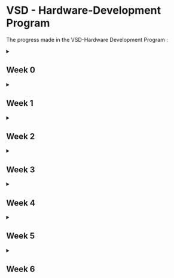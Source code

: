 # VSD - Hardware-Development Program
The progress made in the VSD-Hardware Development Program :
<details>
     <summary>
          <h2 id = 'Week 0'>Week 0</h2>
     </summary>
     Installation in UBUNTU
     <h3>System Information</h3>
     <ol>
          <li>OS: Ubuntu 22.04<br></li>
          <li>RAM: 8 GB<br></li>
          <li>Storage: 40 GB<br></li>
     </ol>
     <h3>Yosys</h3>
     Commands to install Yosys are as follows:
     
     ```
     sudo apt-get update
     git clone https://github.com/YosysHQ/yosys.git
     cd yosys
     sudo apt install make
     sudo apt-get install build-essential clang bison flex \
               libreadline-dev gawk tcl-dev libffi-dev git \
               graphviz xdot pkg-config python3 libboost-system-dev \
               libboost-python-dev libboost-filesystem-dev zlib1g-dev
     make config-gcc
     make 
     sudo make install
     ```

Successful installation of Yosys:
![yosys](https://github.com/SRINETHIR/Hardware-Design/assets/141196086/e9448497-7562-479f-b50e-dd6982d35ef0) 

<h3>GTKWave</h3>
Commands to install GTKWave are as follows:

```
sudo apt-get update
sudo apt install gtkwave
```

Successful installation of Gtkwave:
![GTKwave](https://github.com/SRINETHIR/Hardware-Design/assets/141196086/8808c5c5-11b5-448b-956a-29be9d0e0950)


<h3>iverilog</h3>
Commands to install iverilog are as follows:

```
sudo apt-get update
sudo apt-get install iverilog
```

Successful installation of iverilog:
![iverilog](https://github.com/SRINETHIR/Hardware-Design/assets/141196086/5835b475-6784-426a-aefa-0f1f47c2b5b8)

</details>

<details>
     <summary>
          <h2 id = 'Week 1'>Week 1</h2>
     </summary>
     <h3>Day 1</h3>
     
____

Stimulation of a 2x1 MUX using iverilog and synthesis of the MUX is done using Yosys. The simulation results of the MUX is plotted with a tool called gtkwave. Gtkwave tools use the vcd (value changing dump) file to get the simulation results.
<details>
     <summary>
          <h4 id = 'Simulation'>Simulation</h4>
     </summary>
     
Commands to simulate the RTL Design and plot it
     
     
```
iverilog  <name of verilog file: good_mux.v> <Name of the test bench: tb_good_mux.v>
./a.out
gtkwave <Nmae of vcd file: tb_good_mux.vcd>
```

<h4>iverilog</h4>

![1_good_mux_iverilog](https://github.com/SRINETHIR/Hardware-Design/assets/141196086/72636cbd-8991-42b1-a415-6faf9854598e)

<h4>gtkwave</h4>

![2_good_mux_gtkwave](https://github.com/SRINETHIR/Hardware-Design/assets/141196086/256eb1a8-8b87-4e63-9669-5dd08749d3e9)

</details>

<details>
     <summary>
          <h4 id = 'Synthesis'>Synthesis</h4>
     </summary>

<h4>Synthesis using Yosys</h4>
Yosys is a synthesizer used to convert the RTL Design to a netlist.<br>
Commands to synthesize and generate the netlist.

```
read_liberty -lib <path to .lib file>
read_verilog <Verilog file name>
synth -top <module name that has to be synthesised>
abc -liberty <path to .lib file>
```

Synthesized design of the good mux

![3_logic design good mux](https://github.com/SRINETHIR/Hardware-Design/assets/141196086/4c5bb1c7-cd8f-44f0-a31a-32185190d91c)

Commands to generate the netlist of good mux

```
write_verilog <name of the netlist to be generated.v>
write_verilog -noattr <name of the netlist to be generated.v>
```

![4_netlist good mux](https://github.com/SRINETHIR/Hardware-Design/assets/141196086/7e9bb20d-2b28-4fbd-9b08-d78a98e7c58f)

</details>

<h3>Day 2</h3>

____

Synthesis of multimodule file – with 2 submodules.<br><br>
Synthesis is important at the submodule level for 2 major reasons:
<ol>
          <li>When there is a presence of multiple instantiations of the same component, then the module is synthesized a single time and replicated multiple times in the top and need not be synthesized multiple times. Hence, this helps to save time.<br></li>
          <li>Dive and conquer – A massive device is divided into small units and given to the synthesizer tool which gives out the optimized netlist which is then placed together on the top layer. <br></li>
 </ol>

Hierarchical design – the design is constituted of submodules and the hierarchy is preserved

<details>
     <summary>
          <h4 id = 'Synthesis of Multiple Modules'> Synthesis of Multiple Modules <h4>
     </summary>

Commands used to Synthesize multiple modules hierarchical design:

```
read_liberty -lib <path to the .lib file>
read_verilog <name of the Verilog file>
synth_top <name given>
abc -liberty <path to the .lib file>
show <name given>
```

Hierarchical design generated 

![5_multimodule synth](https://github.com/SRINETHIR/Hardware-Design/assets/141196086/4af7455b-d730-44f8-bc94-60155dc21db0)

Generating a netlist for the hierarchical design

Command to generate the netlist of the hierarchical design
```
write_verilog -noattr <name given>
!vim <name given>
```

Netlist 

![6_multimodule netlist](https://github.com/SRINETHIR/Hardware-Design/assets/141196086/9c23125b-a53e-4afa-8211-5e877a468f8c)

</details>

<details>
     <summary>
          <h4 id = 'Synthesizing flattened multiple module'> Synthesizing flattened multiple module <h4>
     </summary>

Flattened design generation
Commands to flatten the design generated

```
flatten
show
```
Flattened Design:

![7_multimoduled_flatten](https://github.com/SRINETHIR/Hardware-Design/assets/141196086/73506e63-c6d9-496d-825b-7c77b8ebe9ed)

Commands to flatten and generate the flattened netlist

```
write_verilog -noattr <given name: multiple_modules_flat.v>
!vim <given name: multiple_modules_flat.v>
```

Flattened netlist

![7_multimoduled_flatten_netlist](https://github.com/SRINETHIR/Hardware-Design/assets/141196086/b708604b-18b3-4569-8941-2ba31cbfcae5)

</details>

<details>
     <summary>
          <h4 id = 'Sub module level synthesis'> Sub module level synthesis <h4>
     </summary>

Commands to synthesized design of sub-module:

```
read_liberty -lib <path to .lib file>
read_verilog <name of the verilog file>
synth -top sub_module1
abc -liberty  <path to .lib file>
show
```

Generated design of the submodule:

![8_submodule1_design](https://github.com/SRINETHIR/Hardware-Design/assets/141196086/a7b831aa-d032-4104-b5b8-19bd874fbb09)


</details>

<details>
     <summary>
          <h4 id = 'Simulation of Asynchronous reset'> Simulation of Asynchronous reset <h4>
     </summary>

Commands to simulate Asynchronous reset:

```
iverilog <Name of Verilog file: dff_asyncres.v Name of testbench: tb_dff_asyncres.v>
./a.out
gtkwave <Name of the vcd file: tb_dff_asyncres.vcd>

```

Plot for the simulation of Asynchronous reset:

![4_dff_asyncres_simulation](https://github.com/SRINETHIR/Hardware-Design/assets/141196086/6a07bf59-f8be-4366-a41e-2c72ee9fffa0)

</details>

<details>
     <summary>
          <h4 id = 'Simulation of Asynchronous set'> Simulation of Asynchronous set <h4>
     </summary>

Commands to simulate Asynchronous set:

```
iverilog <Name of Verilog file: dff_async_set.v Name of testbench: tb_dff_async_set.v>
./a.out
gtkwave <Name of the vcd file: tb_dff_async_set.vcd>

```

Plot for the simulation of the Asynchronous set:

![5_dff_async_set_simulation](https://github.com/SRINETHIR/Hardware-Design/assets/141196086/ff1f1381-111f-4fef-90d4-f0d0110a2a8e)

</details>

<details>
     <summary>
          <h4 id = 'Simulation of Synchronous reset'> Simulation of Synchronous reset <h4>
     </summary>

Commands to simulate Synchronous reset:

```
iverilog <Name of Verilog file: dff_syncres.v Name of testbench: tb_dff_syncres.v>
./a.out
gtkwave <Name of the vcd file: tb_dff_syncres.vcd>

```

Plot for the simulation of the Synchronous reset:

![6_dff_syncres_simulation](https://github.com/SRINETHIR/Hardware-Design/assets/141196086/85e9a1ee-7b5d-414d-8184-e25ed0ec8882)

</details>

<details>
     <summary>
          <h4 id = 'Synthesis of Asynchronous reset'> Synthesis of Asynchronous reset <h4>
     </summary>

Commands to simulate Asynchronous reset:

```
read_liberty <path to .lib file>
read_verilog -lib <name of Verilog file: dff_asyncres.v>
synth -top <Name given: dff_asyncres>
dfflibmap -liberty <path to .lib file>
abc -liberty <path to .lib file>
show

```

Design of the Asynchronous reset:

![1_dff_asyncres](https://github.com/SRINETHIR/Hardware-Design/assets/141196086/a304689a-b89e-46e6-a3df-51751f72f5a9)

</details>

<details>
     <summary>
          <h4 id = 'Synthesis of Asynchronous set'> Synthesis of Asynchronous set <h4>
     </summary>

Commands to simulate Asynchronous set:

```
read_liberty <path to .lib file>
read_verilog  -lib <name of Verilog file: dff_async_set.v>
synth -top <Name given: dff_async_set.v >
dfflibmap -liberty <path to .lib file>
abc -liberty <path to .lib file>
show

```

Design of the Asynchronous set:

![2_dff_async_set](https://github.com/SRINETHIR/Hardware-Design/assets/141196086/fd083ad5-5e68-4301-a5d9-03fde722f728)

</details>


<details>
     <summary>
          <h4 id = 'Synthesis of Synchronous reset'> Synthesis of Synchronous reset <h4>
     </summary>

Commands to simulate Synchronous reset:

```
read_liberty <path to .lib file>
read_verilog  -lib <name of Verilog file: dff_async_set.v>
synth -top <Name given: dff_async_set.v >
dfflibmap -liberty <path to .lib file>
abc -liberty <path to .lib file>
show

```

Design of the Synchronous reset:

![3_dff_syncres](https://github.com/SRINETHIR/Hardware-Design/assets/141196086/1bfcc4be-6d3b-4628-8d5c-d3347ff453e3)

</details>
</details>

<details>
     <summary>
          <h2 id = 'Week 2'>Week 2</h2>
     </summary>
          
<h3>Day 3</h3>
     
____

Any logic can be optimized to save the design's power and area. The logic available is generally combinational or sequential based on the components used. Techniques used to optimize combinational logic include constant propagation and boolean logic optimization techniques like K Map and Quine McKlusky.
<br>
<br>
<ol>
     <li> Constant Propagation (direct optimizarion) <br></li>
     <li> Boolean logic optimization <br></li>
     <ul>
          <li> K -Map </li>
          <li> Quine Mcklusky </li>
     </ul>
     </ol>
The sequential logic optimization techniques are majorly divided into Basic and advanced. Sequential constant propagation is one of the basic sequential logic optimizations. Whereas the advanced sequential logic optimization includes state optimization, retiring, and sequential logic cloning.
<br>
<ol>
     <li> Basic sequential logic optimization <br></li>
     <ul>
          <li> Sequential constant propagation - the flop always propagates a constant called the sequential propagation constant when the clock is also involved. </li>
     </ul>
     <li> Advanced sequential logic optimization <br></li>
     <ul>
          <li> State Optimization - Optimization of unused states </li>
          <li> Retiming - Splitting and pushing the combinational logic to decrease timings and increase the frequency. </li>
          <li> Sequential logic cloning - Physical aware synthesis to obtain an optimized floor plan. </li>
     </ul>
     </ol>

<details>
     <summary>
          <h4 id = 'Optimization of opt_check.v'> Optimization of opt_check.v <h4>
     </summary>

Commands to optimize opt_check.v:

```
yosys
read_liberty -lib <path to .lib file>
read_verilog <Name of Verilog file: opt_check.v>
synth -top <Given name: opt_check>
opt_clean -purge
abc -liberty <path to .lib file> 
show

```

Design of optimized opt_check.v:

![1_opt_check](https://github.com/SRINETHIR/Hardware-Design/assets/141196086/87a089aa-0d71-498f-9cb5-9d48bcaab02b)

The design of the opt_check is optimized by only using a 2 input and gate.

</details>

<details>
     <summary>
          <h4 id = 'Optimization of opt_check2.v'> Optimization of opt_check2.v <h4>
     </summary>

Commands to optimize opt_check2.v:

```
yosys
read_liberty -lib <path to .lib file>
read_verilog <Name of Verilog file: opt_check2.v>
synth -top <Given name: opt_check2>
opt_clean -purge
abc -liberty <path to .lib file> 
show

```

Design of optimized opt_check2.v:

![2_opt_check2](https://github.com/SRINETHIR/Hardware-Design/assets/141196086/5528b3f4-1398-48ba-a94f-f60a88a2f339)

The design of the opt_check2 is optimized by only using a 2 input or gate.


</details>

<details>
     <summary>
          <h4 id = 'Optimization of opt_check3.v'> Optimization of opt_check3.v <h4>
     </summary>

Commands to optimize opt_check3.v:

```
yosys
read_liberty -lib <path to .lib file>
read_verilog <Name of Verilog file: opt_check3.v>
synth -top <Given name: opt_check3>
opt_clean -purge
abc -liberty <path to .lib file> 
show

```

Design of optimized opt_check3.v:

![3_opt_check3](https://github.com/SRINETHIR/Hardware-Design/assets/141196086/7a5abb34-f41c-4723-bf93-67cfe91d6da9)

The design of the opt_check3 is optimized by only using a 3 input and gate.

</details>

<details>
     <summary>
          <h4 id = 'Optimization of opt_check4.v'> Optimization of opt_check4.v <h4>
     </summary>

Commands to optimize opt_check4.v:

```
yosys
read_liberty -lib <path to .lib file>
read_verilog <Name of Verilog file: opt_check4.v>
synth -top <Given name: opt_check4>
opt_clean -purge
abc -liberty <path to .lib file> 
show

```

Design of optimized opt_check4.v:

![4_opt_check4](https://github.com/SRINETHIR/Hardware-Design/assets/141196086/7aba50b4-62fb-46ca-93ca-7bcb2dcd83eb)

The design of the opt_check4 is optimized by only using a 2-input xor gate.

</details>

<details>
     <summary>
          <h4 id = 'Optimization of multiple_module_opt.v'> Optimization of multiple_module_opt.v <h4>
     </summary>

Commands to optimize multiple_module_opt.v:

```
yosys
read_liberty -lib <path to .lib file>
read_verilog <Name of Verilog file: multiple_module_opt.v>
synth -top <Given name: multiple_module_opt>
flatten
opt_clean -purge
abc -liberty <path to .lib file> 
show

```

Design of optimized multiple_module_opt.v:

![5_multiple_module_opt](https://github.com/SRINETHIR/Hardware-Design/assets/141196086/70938d69-d6de-443e-9604-e5e098e9de3b)

The design of the multiple_module_opt is optimized by only using a 2-input and gate and or gate.

</details>

<details>
     <summary>
          <h4 id = 'Optimization of multiple_module_opt2.v'> Optimization of multiple_module_opt2.v <h4>
     </summary>

Commands to optimize multiple_module_opt2.v:

```
yosys
read_liberty -lib <path to .lib file>
read_verilog <Name of Verilog file: multiple_module_opt2.v>
synth -top <Given name: multiple_module_opt2>
flatten
opt_clean -purge
abc -liberty <path to .lib file> 
show

```

Design of optimized multiple_module_opt2.v:

![6_multiple_module_opt2](https://github.com/SRINETHIR/Hardware-Design/assets/141196086/97e9eba5-b9a6-4997-8193-b35f87fbadf3)

The design of the multiple_module_opt2 is optimized by using no standard cells.

</details>

<details>
     <summary>
          <h4 id = 'Simulation of optimized dff_const1.v'> Simulation of optimized dff_const1.v <h4>
     </summary>

Commands to Simulation of optimized dff_const1.v:

```
iverilog <Name of verilog file: dff_const1.v Name of testbench: tb_dff_const1.v>
./a.out
gtkwave <Nmae of vcd file: tb_dff_const1.vcd>

```

Plot of optimized dff_const1.v:
From the plot, we can see that once the reset is low, Q waits for the next rising edge of the clock to change.

![1_simulation_const1](https://github.com/SRINETHIR/Hardware-Design/assets/141196086/5f2bb628-e43c-4624-a822-14066ab676dd)

</details>

<details>
     <summary>
          <h4 id = 'Synthesis of optimized dff_const1.v'> Synthesis of optimized dff_const1.v <h4>
     </summary>

Commands to Synthesis of optimized dff_const1.v:

```
yosys
read_liberty -lib <path to .lib file>
read_verilog <Name of verilog file: dff_const1.v>
synth -top <Given name: dff_const1>
dfflibmap -liberty <path to .lib file>
abc -liberty <path to .lib file>
show

```

Design of optimized dff_const1.v:

![2_synthesis_const1](https://github.com/SRINETHIR/Hardware-Design/assets/141196086/0bbb9afc-93ad-488e-a0ee-bd94a565fc04)

</details>

<details>
     <summary>
          <h4 id = 'Simulation of optimized dff_const2.v'> Simulation of optimized dff_const2.v <h4>
     </summary>

Commands to Simulation of optimized dff_const2.v:

```
iverilog <Name of verilog file: dff_const2.v Name of testbench: tb_dff_const2.v>
./a.out
gtkwave <Nmae of vcd file: tb_dff_const2.vcd>

```

Plot of optimized dff_const2.v:
From the plot, we can see that remains high regardless of the changes in reset and clock. This is because the clock has no rising edge once the reset goes low from high.

![3_simulation_const2](https://github.com/SRINETHIR/Hardware-Design/assets/141196086/c3d4f977-925c-4252-a4b0-24c73549bbc6)

</details>

<details>
     <summary>
          <h4 id = 'Synthesis of optimized dff_const2.v'> Synthesis of optimized dff_const2.v <h4>
     </summary>

Commands to Synthesis of optimized dff_const2.v:

```
yosys
read_liberty -lib <path to .lib file>
read_verilog <Name of verilog file: dff_const2.v>
synth -top <Given name: dff_const2>
dfflibmap -liberty <path to .lib file>
abc -liberty <path to .lib file>
show

```

Design of optimized dff_const2.v:

![4_synthesis_const2](https://github.com/SRINETHIR/Hardware-Design/assets/141196086/7368ceeb-6cfe-44ea-888f-99857b97b79c)

</details>

<details>
     <summary>
          <h4 id = 'Simulation of optimized dff_const3.v'> Simulation of optimized dff_const3.v <h4>
     </summary>

Commands to Simulation of optimized dff_const3.v:

```
iverilog <Name of verilog file: dff_const3.v Name of testbench: tb_dff_const3.v>
./a.out
gtkwave <Nmae of vcd file: tb_dff_const3.vcd>

```

Plot of optimized dff_const3.v:
From the plot, we can infer that Q does not follow Q1 directly. In the rising edge of the clock, Q1 takes some delay(Tcq) hence the high signal of Q1 is detected lately resulting in Q becoming high in the next rising edge of the clock. Due to this there is an instantaneous drop of the signal Q.

![1_simulation_const3](https://github.com/SRINETHIR/Hardware-Design/assets/141196086/d9ed5d0f-dd4b-40fd-82ed-2205e94c03a0)

</details>

<details>
     <summary>
          <h4 id = 'Synthesis of optimized dff_const3.v'> Synthesis of optimized dff_const3.v <h4>
     </summary>

Commands to Synthesis of optimized dff_const3.v:

```
yosys
read_liberty -lib <path to .lib file>
read_verilog <Name of verilog file: dff_const3.v>
synth -top <Given name: dff_const3>
dfflibmap -liberty <path to .lib file>
abc -liberty <path to .lib file>
show

```

Design of optimized dff_const3.v:

![2_synthesis_const3](https://github.com/SRINETHIR/Hardware-Design/assets/141196086/c80cbf9d-272f-4d85-8b54-cd38a6c5d5ff)

</details>

<details>
     <summary>
          <h4 id = 'Simulation of optimized dff_const4.v'> Simulation of optimized dff_const4.v <h4>
     </summary>

Commands to Simulation of optimized dff_const4.v:

```
iverilog <Name of verilog file: dff_const4.v Name of testbench: tb_dff_const4.v>
./a.out
gtkwave <Nmae of vcd file: tb_dff_const4.vcd>

```

Plot of optimized dff_const4.v:
From the plot we can infer the Q and Q1 both remain high regardless of  clock and reset.

![3_simulation_const4](https://github.com/SRINETHIR/Hardware-Design/assets/141196086/bdfcc35d-3123-439f-b476-a1a5c186d055)

</details>

<details>
     <summary>
          <h4 id = 'Synthesis of optimized dff_const4.v'> Synthesis of optimized dff_const4.v <h4>
     </summary>

Commands to Synthesis of optimized dff_const4.v:

```
yosys
read_liberty -lib <path to .lib file>
read_verilog <Name of verilog file: dff_const4.v>
synth -top <Given name: dff_const4>
dfflibmap -liberty <path to .lib file>
abc -liberty <path to .lib file>
show

```

Design of optimized dff_const4.v:

![4_synthesis_const4](https://github.com/SRINETHIR/Hardware-Design/assets/141196086/63313dcc-137d-4cb6-98a3-21f9ce44fa96)

</details>

<details>
     <summary>
          <h4 id = 'Simulation of optimized dff_const5.v'> Simulation of optimized dff_const5.v <h4>
     </summary>

Commands to Simulation of optimized dff_const5.v:

```
iverilog <Name of verilog file: dff_const5.v Name of testbench: tb_dff_const5.v>
./a.out
gtkwave <Nmae of vcd file: tb_dff_const5.vcd>

```

Plot of optimized dff_const5.v:
From the plot, we can infer that Q1 becomes high from low as soon as the reset goes low from high. Q follows Q1 in the next rising edge of the clock.

![1_Simulation_const5](https://github.com/SRINETHIR/Hardware-Design/assets/141196086/90afcfaf-057e-489c-b087-0610e043d425)

</details>

<details>
     <summary>
          <h4 id = 'Synthesis of optimized dff_const5.v'> Synthesis of optimized dff_const5.v <h4>
     </summary>

Commands to Synthesis of optimized dff_const5.v:

```
yosys
read_liberty -lib <path to .lib file>
read_verilog <Name of verilog file: dff_const5.v>
synth -top <Given name: dff_const5>
dfflibmap -liberty <path to .lib file>
abc -liberty <path to .lib file>
show

```

Design of optimized dff_const5.v:
The design is optimized in such a way that it uses only one flipflop. We can see that only the last bit of the counter toggles and hence only one flipflop is used. The unused bits are completely optimized without using flipflop as it is not related to the primary inputs. Used output - count[0].

![2_Synthesis_const5](https://github.com/SRINETHIR/Hardware-Design/assets/141196086/ec72b940-b1b0-445d-a439-42e4e66eecaa)

</details>

<details>
     <summary>
          <h4 id = 'Synthesis of optimized counter_opt.v'> Synthesis of optimized counter_opt.v <h4>
     </summary>

Commands to Synthesis of optimized counter_opt.v:

```
yosys
read_liberty -lib <path to .lib file>
read_verilog <Name of verilog file: counter_opt.v>
synth -top <Given name: counter_opt>
dfflibmap -liberty <path to .lib file>
abc -liberty <path to .lib file>
show

```

Design of optimized counter_opt.v:
All the 3 flipflops are used and the optimized design is shown below

![1_sysnthesis_counteropt](https://github.com/SRINETHIR/Hardware-Design/assets/141196086/8ebe1e29-c2ca-4fbf-8835-9fc9966dd03b)

</details>

<details>
     <summary>
          <h4 id = 'Synthesis of optimized counter_opt2.v'> Synthesis of optimized counter_opt2.v <h4>
     </summary>

Commands to Synthesis of optimized counter_opt2.v:

```
yosys
read_liberty -lib <path to .lib file>
read_verilog <Name of verilog file: counter_opt2.v>
synth -top <Given name: counter_opt>
dfflibmap -liberty <path to .lib file>
abc -liberty <path to .lib file>
show

```

Design of optimized counter_opt2.v:

![2_sysnthesis_counteropt2](https://github.com/SRINETHIR/Hardware-Design/assets/141196086/96b5f583-e58c-4980-860c-850c27af60b9)

</details>

<h3>Day 4</h3>
     
____


GLS is a gate-level stimulus. A single testbench will align for both a design and a netlist.
GLS is used to check the logical correctness of a design after the synthesis. GLS used here don't consider delay annotations but generally, it is made sure that the timing of the design is met. The meaning of and, or and many other keywords used in the netlist is mentioned in the gate-level verilog models. GLS is used to verify the functionality of the design.
<br>
<br>
There are many reasons to verify the functionality of the design. One of the major reasons is synthesis and simulation mismatch.
Synthesis and simulation mismatch is mainly due to:
<ol>
     <li> Missing sensitivity test </li>
     <li> Blocking vs Non - Blocking assignments </li>
     <li> Non standard verilog coding </li>
</ol>

Due to this kind of mismatch in the network in synthesis and simulation, it is important to run GLS (Gate Level Synthesis) and match the expected outputs in the simulation. It had to be made sure that there is no synthesis - simulation mismatch due to the various above mentioned reasons.

<details>
     <summary>
          <h4 id = 'RTL Simulation of ternary_operator_mux.v'> RTL Simulation of ternary_operator_mux.v <h4>
     </summary>

Commands to RTL Simulation of ternary_operator_mux.v:

```
iverilog <Name of Verilog file: ternary_operator_mux.v> <Nmae of test bench: tb_ternary_operator_mux.v>
./a.out
gtkwave tb_ternary_operator_mux.vdc

```

Plot of RTL simulated ternary_operator_mux.v:
The plot depicts a 2x1 Mux. That is the output y takes the value of i0 when the select is low and the output y takes the value of i1 when the select is high.

![1_ternaryoperator_rtlsimulation](https://github.com/SRINETHIR/Hardware-Design/assets/141196086/92d12933-f0ed-49d4-b049-7091e19f0743)

</details>

<details>
     <summary>
          <h4 id = 'Synthesis of ternary_operator_mux.v'> Synthesis of ternary_operator_mux.v <h4>
     </summary>

Commands to Synthesis of ternary_operator_mux.v:

```
yosys
read_liberty <path to .lib file>
read_verilog <name of Verilog file: ternary_operator_mux.v>
synth -top <Given name: ternary_operator_mux>
abc -liberty <path to .lib file>
write_verilog -noattr <name of netlist: ternary_operator_mux_net.v>
show

```

Design of ternary_operator_mux.v:

![2_ternaryoperator_design](https://github.com/SRINETHIR/Hardware-Design/assets/141196086/9fd54f5f-2e67-4a06-87a5-591cae3f03de)

Generated netlist of ternary_operator_mux.v

![3_netlist_ternaryoperator](https://github.com/SRINETHIR/Hardware-Design/assets/141196086/68a3a65d-4ef3-401e-960c-5288c22c16ba)

</details>

<details>
     <summary>
          <h4 id = 'GLS Simulation of ternary_operator_mux.v'> GLS Simulation of ternary_operator_mux.v <h4>
     </summary>

Commands to GLS Simulation of ternary_operator_mux.v:

```
iverilog <Path to primitives.v file > <Path to sky130_fd_sc_hd__tt_025C_1v80.lib> <Name of netlist: ternary_operator_mux_net.v> <Name of testbench: tb_ternary_operator_mux.v>
./a.out
gtkwave tb_ternary_operator_mux.vdc

```

The plot of GLS simulated ternary_operator_mux.v:
We can observe the mismatch in the simulation.

![4_ternaryoperator_GLSsimulation](https://github.com/SRINETHIR/Hardware-Design/assets/141196086/e792915d-f8eb-4a56-a88c-5c344097578c)

</details>

<details>
     <summary>
          <h4 id = 'RTL Simulation of bad_mux.v'> RTL Simulation of bad_mux.v <h4>
     </summary>

Commands to RTL Simulation of bad_mux.v:

```
iverilog <Name of verilog file: bad_mux.v> <Name of testbench: tb_bad_mux.v>
./a.out
gtkwave <tb_bad_mux.vcd> 

```

Plot of RTL simulated bad_mux.v:

![1_RTLsimulation_badmux](https://github.com/SRINETHIR/Hardware-Design/assets/141196086/15b81bfc-5eb0-45f3-9e97-96e4a7092b90)

</details>

<details>
     <summary>
          <h4 id = 'Synthesis of bad_mux.v'> Synthesis of bad_mux.v <h4>
     </summary>

Commands to Synthesis of bad_mux.v:

```
yosys
read_liberty <path to .lib file>
read_verilog <name of Verilog file: bad_mux.v>
synth -top <Given name: bad_mux>
abc -liberty <path to .lib file>
write_verilog -noattr <name of netlist: bad_mux_net.v>
show

```

Design of bad_mux.v:

![2_synthesis_badmux](https://github.com/SRINETHIR/Hardware-Design/assets/141196086/5d3493fb-d6ba-4ad1-8767-3af8d9a240dd)

Generated netlist of bad_mux.v

![3_netlist_badmux](https://github.com/SRINETHIR/Hardware-Design/assets/141196086/fcdce4fa-284f-41cd-8f86-7d0973e63e85)

</details>

<details>
     <summary>
          <h4 id = 'GLS Simulation of bad_mux.v'> GLS Simulation of bad_mux.v <h4>
     </summary>

Commands to GLS Simulation of bad_mux.v:

```
iverilog <Path to primitives.v file > <Path to sky130_fd_sc_hd__tt_025C_1v80.lib> <Name of netlist: bad_mux_net.v> <Name of testbench: tb_bad_mux.v>
./a.out
gtkwave tb_bad_mux.vdc

```

The plot of GLS simulated bad_mux.v:

![4_GLSsimulation_badmux](https://github.com/SRINETHIR/Hardware-Design/assets/141196086/c274a043-484a-4b72-bc9d-951748854705)

</details>


<details>
     <summary>
          <h4 id = 'RTL Simulation of blocking_caveat.v'> RTL Simulation of blocking_caveat.v <h4>
     </summary>

Commands to RTL Simulation of blocking_caveat.v:

```
iverilog <Name of verilog file: blocking_caveat.v> <Name of testbench: tb_blocking_caveat.v>
./a.out
gtkwave <tb_blocking_caveat.vcd> 

```

The plot of RTL simulated blocking_caveat.v:
From the plot we can see that, it acts like a flop as d takes the previous value and not the current evaluated value.

![1_RTL_simulation](https://github.com/SRINETHIR/Hardware-Design/assets/141196086/63b11c84-d295-4f26-aaf3-6f5ca71484b8)

</details>

<details>
     <summary>
          <h4 id = 'Synthesis of blocking_caveat.v'> Synthesis of blocking_caveat.v <h4>
     </summary>

Commands to Synthesis of blocking_caveat.v:

```
yosys
read_liberty <path to .lib file>
read_verilog <name of Verilog file: blocking_caveat.v>
synth -top <Given name: blocking_caveat>
abc -liberty <path to .lib file>
write_verilog -noattr <name of netlist: blocking_caveat _net.v>
show

```

Design of blocking_caveat.v:

![2_synthesis](https://github.com/SRINETHIR/Hardware-Design/assets/141196086/a35e671b-4702-4e36-ad07-205db1c3d899)

Generated netlist of blocking_caveat.v

![3_netlist](https://github.com/SRINETHIR/Hardware-Design/assets/141196086/f2fcf81c-9742-429f-ab37-27b74feee757)

</details>

<details>
     <summary>
          <h4 id = 'GLS Simulation blocking_caveat.v'> GLS Simulation of blocking_caveat.v <h4>
     </summary>

Commands to GLS Simulation of blocking_caveat.v:

```
iverilog <Path to primitives.v file > <Path to sky130_fd_sc_hd__tt_025C_1v80.lib> <Name of netlist: blocking_caveat _net.v> <Name of testbench: tb_ blocking_caveat .v>
./a.out
gtkwave tb_ blocking_caveat.vdc

```

The plot of GLS simulated blocking_caveat.v:
The correct plot can be seen as it takes the current value of d.

![4_GLS_simulation](https://github.com/SRINETHIR/Hardware-Design/assets/141196086/5bbeb91a-1948-46fe-a857-4a0e0fa47960)

</details>

</details>

<details>
     <summary>
          <h2 id = 'Week 3'>Week 3</h2>
     </summary>

<h3>What is RISC V? </h3>
     
____

RISC V stands for reduced instruction set computing – five, an open standard instruction set architecture (ISA). RISC V is a 32-bit processor with 31 general-purpose registers. RISC V has a highly optimized set of instructions for high efficiency and performance. RISC V is also highly portable, flexible, and compatible.

<h3> Piplining </h3>

____

Pipelining subdivides a single-cycle processor into five pipeline stages. Hence, Five instructions can be executed simultaneously, one in each stage. Since, each stage has only one – fifth of the entire logic, the clock frequency is approximately five times faster.

![risc](https://github.com/SRINETHIR/Hardware-Design/assets/141196086/a669e8f9-8fb3-48d1-8555-4e1ca4d893bf)

The pipelining stages of the architecture are:
<br>
<ol>
<li> Instruction fetch - the instruction to be executed next is fetched from memory. The instruction is retrieved from the address in the program counter (PC), and the PC is then incremented to point to the next instruction.</li><br>
<li> Decode - the fetched instruction is decoded to determine what actions are required. The opcode (operation code) and operands are identified.</li><br>
<li> Execute - the actual computation specified by the instruction is performed. For arithmetic and logic operations, the ALU (Arithmetic Logic Unit) is used.</li><br>
<li> Memory Access – Memory operations are handled in this stage. Data is read from the memory and placed in the register.</li><br>
<li> Write Back - the result is written back to the appropriate register in the register file.</li><br>
</ol>

<details>
     <summary>
          <h4 id = 'Basic of C'> Basic of C <h4>
     </summary>

Code to install leafpad editor

```
sudo snap install leafpad
```
The snippet for commands are used to open the leafpad editor, compile and run the written program 
```
leafpad <Given name of the C file – sum1ton.c> &
gcc <Name of the C file – sum1ton.c>
./a.out
```
C Program that is written in the Leafpad editor

![1_sum1ton_prgm](https://github.com/SRINETHIR/Hardware-Design/assets/141196086/8d1223d6-121a-4710-bfbe-bececc7c96bd)

Output of the C program written 

![2_output_prgm](https://github.com/SRINETHIR/Hardware-Design/assets/141196086/e3e87a48-9ecc-4b1f-9195-6c90c89583a5)
     
</details>


<details>
     <summary>
          <h4 id = 'RISC - V based lab'> RISC - V based lab <h4>
     </summary>

Compiling a C program with a RISC V compiler

The command to display the C code in the terminal is the cat command:
```
cat <Name of the C file: sum1ton.c>
```

![abc](https://github.com/SRINETHIR/Hardware-Design/assets/141196086/f6b09cf0-8ca0-4e17-88fe-bed500a7e537)

<h2> -O1 optimization of the code </h2>

Command to compile the C program with the RISC V compiler

```
riscv64-unknown-elf-gcc -O1 -mabi=lp64 -march=rv64i -o <Output file name: sum1ton.o> <Input C source file: sum1ton.c>

```
![4_file_generated](https://github.com/SRINETHIR/Hardware-Design/assets/141196086/cbf0dbd0-b435-42ff-9f9e-16c8fbbfa6c1)

Checking if the output file (sum1ton.o) is created after compiling
```
ls -ltr <Output file name: sum1ton.o>
```
![abc](https://github.com/SRINETHIR/Hardware-Design/assets/141196086/0c86c2eb-40c1-4dec-8795-659dbaca09f7)

To see the assembly-level language, the assembly code is a byte addressing the following command is used.

```
riscv64-unknown-elf-objdump -d <Output file name: sum1ton.o>
riscv64-unknown-elf-objdump -d <Output file name: sum1ton.o> | less
/main
```
The number of instructions that are present in the main function with O1 optimization:

(101bc-10184)/4 = E<br>
Decimal (E) = 14

14 instructions of the main function

![5_assemblycode_O1](https://github.com/SRINETHIR/Hardware-Design/assets/141196086/2aa760e8-8c26-4731-afc5-73bbb4d9ee94)

<h2> -Ofast optimization of the code </h2>

The number of instructions is reduced with increased speed by the following code with Ofast optimization(Maximum optimization):

```
riscv64-unknown-elf-gcc -Ofast -mabi=lp64 -march=rv64i -o <Output file name: sum1ton.o> <Input C source file: sum1ton.c>
riscv64-unknown-elf-objdump -d <Output file name: sum1ton.o> | less
/main
```

![xyz](https://github.com/SRINETHIR/Hardware-Design/assets/141196086/345f3d98-a4a6-4020-b5e3-4f4307026bca)

Assembly language for reduced instruction set with increased speed.<br>
The number of instructions that are present in the main function with Ofast optimization:

(100dc-100b0)/4 = B<br>
Decimal (B) = 11<br>
11 instructions of the main function

![6_assemblycode_Ofast](https://github.com/SRINETHIR/Hardware-Design/assets/141196086/515df89c-c430-46e2-b453-3524fb98781d)

From the above observation, we can infer that the number of instructions changes as we use different optimization flags. We can see that the Ofast optimization flag (11 instructions) has fewer instructions than when the O1 optimization flag (14 instructions) is used.<br>

`/main` is used to locate the main function of the C program.<br><br>
`riscv64-unknown-elf-gcc` - risc64 indicates the architecture.<br><br>
`elf` - elf is the executable and linkable format is the file format which is generally used for executable files.<br><br>
`lp64` - Indicates that the system uses 64-bit architecture with long integer and pointer.<br><br>
`rv64i` - i stands for interger in 64 bit RISC V.<br>

**General Optimization flags:**

> ` -O1 ` -  This is the optimization flag. This compilation flag optimizes the code without greatly affecting the compilation time. It reduces the code size and improves performance without significantly increasing compilation time. It maintains the speed between space and the speed of the code.
> <br>
> <br>
> ` -Ofast `: The Ofast flag is for maximum code optimization.
> <br>
> <br>
> ` -O0 `: This is the default no-optimization state.
> <br>
> <br>
> ` -O2 `: This is a higher level of optimization. It helps to look for a balance between the compilation time and the run time performance.
> <br>
> <br>
>  ` -O3 `: This is the maximum optimization that involves maximum and aggressive optimization. Try to achieve the ideal performance with compilation time lesser than the execution speed.
> <br>
> <br>
> ` Os `: This flag is used to optimize the code size by reducing the code size, which is useful for efficient memory usage.
  
Command to run the program with RISC V compiler and to execute the program to get the output
```
riscv64-unknown-elf-gcc -Ofast -mabi=lp64 -march=rv64i -o <Output file name: sum1ton.o> <Input C source file: sum1ton.c>
spike pk <Name of the output file: sum1ton.o>

```
The output is displayed in the terminal

![1_risc_prgmoutput](https://github.com/SRINETHIR/Hardware-Design/assets/141196086/f0240a75-f979-46b1-aa43-155acabd8fd5)

Command to open the debugger to debug

```
spike -d pk <Name of the output file: sum1ton.o>

```
![1_degger](https://github.com/SRINETHIR/Hardware-Design/assets/141196086/a0a07eb4-e45e-4802-bb0c-7cdc00f61259)

Command to run the program counter to rum till a particular address
```
Until pc 0 <Memory location till which the program runs: 100b0>
```

![2_run](https://github.com/SRINETHIR/Hardware-Design/assets/141196086/cd738260-c45a-4408-9830-61000e8d39b8)

To view the contents of the register
```
reg 0 a2
```
![1_content](https://github.com/SRINETHIR/Hardware-Design/assets/141196086/65847b8d-afed-456d-a0ec-2faa7a44d373)

From the current instruction, if we want to run the next instruction, enter is being pressed. Once the enter key is pressed the debugger runs the next instruction.

![1](https://github.com/SRINETHIR/Hardware-Design/assets/141196086/a1367484-c30d-4e1c-b5ae-835f339370cc)

We can see from the above screenshot that a value of (0x7a) is moved to the register a2, and hence if we view the value content of the register a2 we can observe the value to be 0x7a.

![1](https://github.com/SRINETHIR/Hardware-Design/assets/141196086/7b532840-eb01-4453-b7cf-062891b6c6a3)

The command lui is load upper immediate which load the value to the destination register of the upper immediate where the upper immediate means the bits from 12 to 21 a2[31:12].

</details>

<details>
     <summary>
          <h4 id = 'Simulation of RISC V'> Simulation of RISC V <h4>
     </summary>

Commands to simulate RISC V
```
iverilog <Nmae of Verilog file: risc_v.v> <Name of testbench: risc_v_tb.v>
./a.out
gtkwave <Name of vcd file: risc_v.vcd>

```
![1_risc_simulationCommands](https://github.com/SRINETHIR/Hardware-Design/assets/141196086/15dea9e9-114a-47f1-b471-815b8f986c8a)

The memory address of each instruction is specified in the Verilog code of the RISC V and we can observe the output of the instructions in the respective memory locations.

![address](https://github.com/SRINETHIR/Hardware-Design/assets/141196086/7c7c0275-92d4-4cc8-bfc0-910fb381651b)


|  **Operation**  |  **Hardcoded ISA**  |  
|  :----:  |  :----:  |  
|  ADD R6, R2, R1  |  32'h02208300  |  
|  SUB R7, R1, R2  |  32'h02209380  |  
|  AND R8, R1, R3  |  32'h0230a400  |  
|  OR R9, R2, R5  |  32'h02513480  |  
|  XOR R10, R1, R4  |  32'h0240c500  |  
|  SLT R1, R2, R4  |  32'h02415580  |  
|  ADDI R12, R4, 5  |  32'h00520600  |  
|  BEQ R0, R0, 15  |  32'h00f00002  |  
|  SW R3, R1, 2  |  32'h00209181  |  
|  LW R13, R1, 2  |  32'h00208681  |  
|  SRL R16, R14, R2  |  32'h00271803  |
|  SLL R15, R1, R2  |  32'h00208783  |

The output waveform of simulated RISC V for each instruction is given below

----------------------------------------------------------------------------------------------------------------

1. **```ADD R6, R2, R1```**
   
   The ADD instruction is stored in the memory location 32'h02208300.<br>
   The ADD instruction is used to perform integer addition. It adds the values of two source registers and stores the result in a destination register.<br>
   <p align = "center"> R6 = R2 + R1 </p>
   
   Value stored in the register ID_EX_A is 1 <br>
   Value stored in the register ID_EX_B is 2 <br>
   &nbsp;&nbsp;&nbsp;&nbsp;&nbsp;&nbsp;&nbsp;&nbsp;&nbsp;&nbsp;&nbsp;&nbsp;&nbsp;&nbsp;&nbsp;&nbsp;&nbsp;&nbsp;&nbsp;&nbsp;&nbsp;&nbsp;&nbsp;&nbsp;1 + 2 = 3<br>
   Hexadecimal(3) = 00000003<br>
   Hence the output of the ADD instruction is 00000003
   
![1_ADD](https://github.com/SRINETHIR/Hardware-Design/assets/141196086/4ff036f3-fe67-43ef-aba8-28a22a372c72)

----------------------------------------------------------------------------------------------------------------

2. **```SUB R7, R1, R2```**
   
   The SUB instruction is stored in the memory location 32'h02209380.<br>
   The SUB instruction is used to perform integer subtraction. It subtracts the values of two source registers and stores the result in a destination register.<br>
   <p align = "center"> R7 = R2 - R1 </p>
   
   Value stored in the register ID_EX_A is 1 <br>
   Value stored in the register ID_EX_B is 2 <br>
   &nbsp;&nbsp;&nbsp;&nbsp;&nbsp;&nbsp;&nbsp;&nbsp;&nbsp;&nbsp;&nbsp;&nbsp;&nbsp;&nbsp;&nbsp;&nbsp;&nbsp;&nbsp;&nbsp;&nbsp;&nbsp;&nbsp;&nbsp;&nbsp;1 - 2 = -1<br>
   Hexadecimal(-1) = FFFFFFFF<br>
   Hence the output of the ADD instruction is FFFFFFFF

![2_SUB](https://github.com/SRINETHIR/Hardware-Design/assets/141196086/7331c0bc-a287-4e24-ba0a-4ab6a0deb850)

----------------------------------------------------------------------------------------------------------------

3. **```AND R8, R1, R3```**
   
   The AND instruction is stored in the memory location 32'h0230a400.<br>
   The AND instruction is used to perform a bitwise AND operation between two registers. The result is stored in a destination register.<br>
   <p align = "center"> R8 = R3 & R1 </p>
   
   Value stored in the register ID_EX_A is 3 <br>
   Value stored in the register ID_EX_B is 1 <br>
   &nbsp;&nbsp;&nbsp;&nbsp;&nbsp;&nbsp;&nbsp;&nbsp;&nbsp;&nbsp;&nbsp;&nbsp;&nbsp;&nbsp;&nbsp;&nbsp;&nbsp;&nbsp;&nbsp;&nbsp;&nbsp;&nbsp;&nbsp;&nbsp;binary(3) & binary(1) <br>
   &nbsp;&nbsp;&nbsp;&nbsp;&nbsp;&nbsp;&nbsp;&nbsp;&nbsp;&nbsp;&nbsp;&nbsp;&nbsp;&nbsp;&nbsp;&nbsp;&nbsp;&nbsp;&nbsp;&nbsp;&nbsp;&nbsp;&nbsp;&nbsp;0011 & 0001 = 0001<br>
   Hexadecimal(0001) = 00000001<br>
   Hence the output of the AND instruction is 00000001
   

 ![3_AND](https://github.com/SRINETHIR/Hardware-Design/assets/141196086/f96b3e51-0c17-4a41-b93b-ac68d5e7200d)

----------------------------------------------------------------------------------------------------------------

4. **```OR R9, R2, R5```**
   
   The OR instruction is stored in the memory location 32'h02513480.<br>
   The OR instruction is used to perform a bitwise OR operation between two registers. The result is stored in a destination register.<br>
   <p align = "center"> R9 = R5 | R2 </p>
   
   Value stored in the register ID_EX_A is 2 <br>
   Value stored in the register ID_EX_B is 5 <br>
   &nbsp;&nbsp;&nbsp;&nbsp;&nbsp;&nbsp;&nbsp;&nbsp;&nbsp;&nbsp;&nbsp;&nbsp;&nbsp;&nbsp;&nbsp;&nbsp;&nbsp;&nbsp;&nbsp;&nbsp;&nbsp;&nbsp;&nbsp;&nbsp;binary(2) & binary(5) <br>
   &nbsp;&nbsp;&nbsp;&nbsp;&nbsp;&nbsp;&nbsp;&nbsp;&nbsp;&nbsp;&nbsp;&nbsp;&nbsp;&nbsp;&nbsp;&nbsp;&nbsp;&nbsp;&nbsp;&nbsp;&nbsp;&nbsp;&nbsp;&nbsp;0010 & 0101 = 0111<br>
   Hexadecimal(0111) = 00000007<br>
   Hence the output of the OR instruction is 00000007

  ![4_OR](https://github.com/SRINETHIR/Hardware-Design/assets/141196086/a5015274-9b63-4aff-8dc7-fd38d326d820)

----------------------------------------------------------------------------------------------------------------

5. **```XOR R10, R1, R4```**
   
   The XOR instruction is stored in the memory location 32'h0240c500.<br>
   The XOR instruction is used to perform a bitwise XOR operation between two registers. The result is stored in a destination register.<br>
   <p align = "center"> R10 = R4 ^ R1 </p>
   
   Value stored in the register ID_EX_A is 1 <br>
   Value stored in the register ID_EX_B is 4 <br>
   &nbsp;&nbsp;&nbsp;&nbsp;&nbsp;&nbsp;&nbsp;&nbsp;&nbsp;&nbsp;&nbsp;&nbsp;&nbsp;&nbsp;&nbsp;&nbsp;&nbsp;&nbsp;&nbsp;&nbsp;&nbsp;&nbsp;&nbsp;&nbsp;binary(1) ^ binary(4) <br>
   &nbsp;&nbsp;&nbsp;&nbsp;&nbsp;&nbsp;&nbsp;&nbsp;&nbsp;&nbsp;&nbsp;&nbsp;&nbsp;&nbsp;&nbsp;&nbsp;&nbsp;&nbsp;&nbsp;&nbsp;&nbsp;&nbsp;&nbsp;&nbsp;0001 & 0100 = 0101<br>
   Hexadecimal(0101) = 00000005<br>
   Hence the output of the XOR instruction is 00000005

  ![5_XOR](https://github.com/SRINETHIR/Hardware-Design/assets/141196086/aa88adfc-49cc-4ae8-bbbb-bcf37baff901)

----------------------------------------------------------------------------------------------------------------

6. **```SLT R1, R2, R4```**
   
   The SLT instruction is stored in the memory location 32'h02415580.<br>
   The SLT instruction is used to compare two registers and set a destination register to 1 if the first source register is less than the second source register, otherwise it sets the destination register to 0.
   <p align = "center">
         R1 = SLT R4 R2 <br><br>
   </p>
Logic of SLT: 
> if(R2 < R4){ <br>
> &nbsp;&nbsp;&nbsp;&nbsp;&nbsp;&nbsp;&nbsp;&nbsp;&nbsp;&nbsp;&nbsp;&nbsp;&nbsp;&nbsp;&nbsp;&nbsp;&nbsp;&nbsp;&nbsp;&nbsp;&nbsp;&nbsp;&nbsp;&nbsp;1 }<br>
> else{ <br>
> &nbsp;&nbsp;&nbsp;&nbsp;&nbsp;&nbsp;&nbsp;&nbsp;&nbsp;&nbsp;&nbsp;&nbsp;&nbsp;&nbsp;&nbsp;&nbsp;0 }<br><br>
   
   Value stored in the register ID_EX_A is 2 <br>
   Value stored in the register ID_EX_B is 4 <br>
   &nbsp;&nbsp;&nbsp;&nbsp;&nbsp;&nbsp;&nbsp;&nbsp;&nbsp;&nbsp;&nbsp;&nbsp;&nbsp;&nbsp;&nbsp;&nbsp;&nbsp;&nbsp;&nbsp;&nbsp;&nbsp;&nbsp;&nbsp;&nbsp;2 < 4 <br>
   &nbsp;&nbsp;&nbsp;&nbsp;&nbsp;&nbsp;&nbsp;&nbsp;&nbsp;&nbsp;&nbsp;&nbsp;&nbsp;&nbsp;&nbsp;&nbsp;&nbsp;&nbsp;&nbsp;&nbsp;&nbsp;&nbsp;&nbsp;&nbsp;= 1<br>
   Hexadecimal(1) = 00000001<br>
   Hence the output of the SLT instruction is 00000001

![6_SLT](https://github.com/SRINETHIR/Hardware-Design/assets/141196086/f0544c91-b750-4030-99ad-def3f07de63a)

----------------------------------------------------------------------------------------------------------------

 7. **```ADDI R12, R4, 5```**
   
   The ADDI instruction is stored in the memory location 32'h00520600.<br>
   The ADDI instruction stands for add immediate which is used to perform integer addition between a register and an immediate (constant) value. The result is stored in a destination register.<br>
   <p align = "center"> R12 = R4 + R5 </p>
   
   Value stored in the register ID_EX_A is 4 <br>
   Value stored in the register ID_EX_B (Immediate Constant) is 5 <br>
   &nbsp;&nbsp;&nbsp;&nbsp;&nbsp;&nbsp;&nbsp;&nbsp;&nbsp;&nbsp;&nbsp;&nbsp;&nbsp;&nbsp;&nbsp;&nbsp;&nbsp;&nbsp;&nbsp;&nbsp;&nbsp;&nbsp;&nbsp;&nbsp;4 + 5 = 9<br>
   Hexadecimal(9) = 00000009<br>
   Hence the output of the ADDI instruction is 00000009
   
 ![7_ADDI](https://github.com/SRINETHIR/Hardware-Design/assets/141196086/2c2899e4-2934-4d53-b298-b755b29c5886)

----------------------------------------------------------------------------------------------------------------

8. **```BEQ R0, R0, 15```**
   
   The BEQ instruction is stored in the memory location 32'h00f00002.<br>
   The BEQ stands for branch if equal, which is used to  compare two registers and branch to a specified address if the values in the registers are equal
   <p align = "center">
         BEQ Source register 1, Source register 2, offset value <br><br>
   </p>

If both the source registers are equal then an offset value is added to the program counter and is obtained as output.
Logic of BEQ: 
> if(R0 = R0){ <br>
> &nbsp;&nbsp;&nbsp;&nbsp;&nbsp;&nbsp;&nbsp;&nbsp;&nbsp;&nbsp;&nbsp;&nbsp;&nbsp;&nbsp;&nbsp;&nbsp;&nbsp;&nbsp;&nbsp;&nbsp;&nbsp;&nbsp;&nbsp;&nbsp;program counter = program counter + Offset value }<br><br>

   Value stored in the register ID_EX_A (R0) is R0 <br>
   Value stored in the register ID_EX_B (R0) is R0 <br>
   The offset value that is added to the program counter is 15 <br>
   &nbsp;&nbsp;&nbsp;&nbsp;&nbsp;&nbsp;&nbsp;&nbsp;&nbsp;&nbsp;&nbsp;&nbsp;&nbsp;&nbsp;&nbsp;&nbsp;&nbsp;&nbsp;&nbsp;&nbsp;&nbsp;&nbsp;&nbsp;&nbsp;R0 = R0 <br>
   &nbsp;&nbsp;&nbsp;&nbsp;&nbsp;&nbsp;&nbsp;&nbsp;&nbsp;&nbsp;&nbsp;&nbsp;&nbsp;&nbsp;&nbsp;&nbsp;&nbsp;&nbsp;&nbsp;&nbsp;&nbsp;&nbsp;&nbsp;&nbsp;=> PC = PC + 15;<br>

   Decimal(0B) + 15 = 25<br>
   Hexadecimal(25) = 19<br>
   Hence the output of the BEQ instruction is 00000019

![10_BEQ](https://github.com/SRINETHIR/Hardware-Design/assets/141196086/cc5e3721-31cf-4489-b9e2-a7fbd008ac15)

----------------------------------------------------------------------------------------------------------------

</details>

<details>
     <summary>
          <h4 id = 'Synthesis of RISC V'> Synthesis of RISC V <h4>
     </summary>

Commands to synthesize RISC V
```
yosys
read_liberty -lib <path to .lib file>
read_verilog <Verilog file name: risc_v.v>
synth -top <module name that has to be synthesized>
abc -liberty <path to .lib file>
write_verilog -noattr <Name of Netlist; risc_v_net.v>

```

We can see that the netlist for the RISC V design has been created in the directory 

![5_riscv_netlist](https://github.com/SRINETHIR/Hardware-Design/assets/141196086/f27a45df-766b-4369-a87b-55d6c201734a)

</details>

<details>
     <summary>
          <h4 id = 'GLS Simulation of RISC V'> GLS Simulation of RISC V <h4>
     </summary>

Commands for GLS simulation RISC V
```
iverilog <Path to primitives.v file > <Path to sky130_fd_sc_hd__tt_025C_1v80.lib> <Name of netlist: risc_v_net.v> <Name of testbench: risc_v_tb.v>
./a.out
gtkwave risc_v.vdc

```

![3_risc_GLSsimulationCommands](https://github.com/SRINETHIR/Hardware-Design/assets/141196086/7a0392dc-28b5-4819-87bc-9396fa3b1939)

The output waveform of Gate level simulated (GLS) RISC V for each instruction

1. **```ADD R6, R2, R1```**

![1_ADD](https://github.com/SRINETHIR/Hardware-Design/assets/141196086/4b1e4cf3-4864-4f3a-b977-a8e58c1de7e8)

2.  **```SUB R7, R1, R2```**

![2_SUB](https://github.com/SRINETHIR/Hardware-Design/assets/141196086/0f27ad05-8694-472d-b966-02f039eadd14)

3.  **```AND R8, R1, R3```**

![3_AND](https://github.com/SRINETHIR/Hardware-Design/assets/141196086/08a46470-9312-4685-ac27-55323511c51d)

4.  **```OR R9, R2, R5```**

![4_OR](https://github.com/SRINETHIR/Hardware-Design/assets/141196086/73468b98-77fb-43f8-8178-b31b62f26492)

5.  **```XOR R10, R1, R4```**

![5_XOR](https://github.com/SRINETHIR/Hardware-Design/assets/141196086/32b5daf0-4bfc-45ac-ba1a-643e7d86061b)

6.  **```SLT R1, R2, R4```**

![6_SLT](https://github.com/SRINETHIR/Hardware-Design/assets/141196086/40ca092a-6045-42ae-978d-0c9819b858ef)

7.  **```ADDI R12, R4, 5```**

![7_ADDI](https://github.com/SRINETHIR/Hardware-Design/assets/141196086/ff46d001-79a6-46c7-9ce4-97023e9b3624)

8.  **```BEQ R0, R0, 15```**

![10_BEQ](https://github.com/SRINETHIR/Hardware-Design/assets/141196086/cd2d229e-732d-4716-9cca-0e456418a459)


We can observe from the waveforms that the output of the Simulated waveform and GLS output waveform match and there is no mismatch.

</details>

</details>


<details>
     <summary>
          <h2 id = 'Week 4'>Week 4</h2>
     </summary>
     <h3>Installing OpenSTA</h3>

     git clone https://github.com/parallaxsw/OpenSTA.git
     cd OpenSTA
     mkdir build
     cd build
     cmake ..
     make

sta for static timing analysis

![1](https://github.com/user-attachments/assets/4c5e36fb-ac44-4e14-bf4e-345d2a059a3c)

Tcl file configuration to perform the static timing analysis

![tcl](https://github.com/user-attachments/assets/6865e26e-6dbf-44a2-a3b8-13370bc6c748)

STA for fast library

![4_sta_ff](https://github.com/user-attachments/assets/1d132e74-84b9-4558-98ee-38c7e03e8ea6)

STA for slow library

![5_sta_ss](https://github.com/user-attachments/assets/329a0db9-58ae-486c-b97b-b7918fa600f5)
![6_sta_ss_2](https://github.com/user-attachments/assets/53e7dd10-6154-4854-abcb-43174c601ba8)

STA for typical library

![7_sta_tt_1](https://github.com/user-attachments/assets/864ab847-29f1-4f49-bbda-84b7935a9859)
![8_sta_tt_2](https://github.com/user-attachments/assets/efc2e84f-fb1a-47e4-bb66-bd56dce1d13b)

TCL file to generate the output files

![tcll_report](https://github.com/user-attachments/assets/ef2159c6-1bd1-4f1c-bcd2-f51950814256)


Output files generated

![out](https://github.com/user-attachments/assets/f909fed2-9f06-4f6c-8b5f-3b672f74e9bc)

TNS

![8_TNS](https://github.com/user-attachments/assets/da29767a-60dc-4a1f-9dd7-7fb26a533e45)

WNS

![9_WNS](https://github.com/user-attachments/assets/122a1782-4572-4c1a-a916-969bfbf4b4ec)


</details>
<details>
     <summary>
          <h2 id = 'Week 5'>Week 5</h2>
     </summary>
SDC constraints

![d_sdc](https://github.com/user-attachments/assets/660dadb3-d417-4883-b5d2-173639cf061c)

TCL file

![c_tcl](https://github.com/user-attachments/assets/62964f8a-373e-45d6-8a37-9252d5ed810d)

SDC exported

![a_export_sdc1](https://github.com/user-attachments/assets/6762003e-0aa1-495d-bc4b-e99bdb01ee7a)

![b_export_sdc2](https://github.com/user-attachments/assets/0fcc6129-5c5d-44c3-9d53-4a4597bbf0c9)

</details>

<details>
     <summary>
          <h2 id = 'Week 6'>Week 6</h2>
     </summary>

A chip design contains various components inside the chip. A few of those components are listed below:

1.  **```PADS```** - Pads are used to send the signals inside the chip. Signals move from inside to outside or outside to inside through these pads.<br><br>
2.  **```CORE```** - All the digital logic of the chip is present inside the core of the chip (like OR gate, AND gate, etc.)<br><br>
3.  **```DIE```** - Die is the sides of the entire chip that surrounds the core of the chip.<br><br>
4.  **```FOUNDARY IPs```** - The blocks which are present in the core of the chip like ADC, DAC, SRAM, etc are the boundary IPs. The performance of the electronic devices depends on the boundary IPs.<br><br>
5.  **```MACROS```** - Macros are mostly purely digital logic. But when compared to macros, foundry IPs require some amount of intelligence to continue.<br>

<h3>RISC V instruction set architecture (ISA)</h3>
&nbsp;&nbsp;&nbsp;&nbsp;&nbsp;&nbsp;&nbsp;&nbsp;&nbsp;&nbsp; Software applications are composed of small functions that are compiled and executed. These functions are translated into hardware-specific instructions by a compiler, which is then converted into binary machine language using an assembler. The compiler's instructions serve as an intermediate layer between the C language and binary language. To implement these instructions and produce binary output, an RTL (Register Transfer Level) description language is used. The netlist, synthesized from the RTL, is then converted into hardware through physical design implementation.

<h2>ASIC flow - Application-specific integrated circuits flow</h2>
Major elements that are required to design ASIC are:
<ul>
     <li>Hardware description language</li>
     <li>EDA tools</li>
     <li>PDKs-Process design kits</li>
</ul>
The OpenLane Architecture and the OpenLane flow stages are depicted below:
<br><br>

![1](https://github.com/user-attachments/assets/3c5da553-29dd-4e27-86b6-58952d9fd3ee) 

<br><br>
The simplified flow from RTL to GDSII is as given below:
<br><br>

![2](https://github.com/user-attachments/assets/45c22368-97be-4c00-af2c-6b9553635232)
<br><br>
<details>
     <summary>
          <h4 id = 'Design preparation Setup'>Design preparation Setup</h4>
     </summary>

The below set of code is used for the basic design preparation setup of OpenLane

```
docker
./flow.tcl -interactive
package require openlane 0.9
```
**```Docker```** - This command is used to provide a suitable environment for the OpenLane flow to run.<br><br>
**```./flow.tcl -interactive```** - This command runs the flow.tcl script in interactive mode. The -interactive flag likely indicates that the script will require user input or will run in a mode where the user can interact with it in real time.<br><br>
**```package require openlane 0.9```** - This command inputs and loads all the OpenLnae packages of version 0.9 which are required.<br><br><br>

![3](https://github.com/user-attachments/assets/3fb6a977-c397-4085-9611-d509fe26d73e)

 The design that we need to run the OpenLane flow is kept in the designs folder inside the OpenLane folder. Each design is present as a folder which has the src folder, config file, and skywater130 nm pdk(process design kit). Inside the src folder it contains the Verilog design file and the sdc constraints used for timing analysis.<br>

 ```
prep -design <Design folder name>
 ```
The above command sets up the necessary files and configurations for the design process. It creates a specific location from where the flow fetches the file and merges the lef files and the tlef files.<br>
Once the preparation is complete a run folder is created which has a folder with the date of creation. The config.tcl file inside the run folder makes sure that it shows the default parameters.

![1](https://github.com/user-attachments/assets/3471ce15-b948-41d7-89ee-cdafd31c428e)

</details>

<h3>The different stages of OpenLane flow are explained in detail below:</h3>

<details>
     <summary>
          <h4 id = 'Synthesis'>Synthesis</h4>
     </summary>

&nbsp;&nbsp;&nbsp;&nbsp;&nbsp;&nbsp;&nbsp;&nbsp;&nbsp;&nbsp; Synthesis is the digital design process where the high-level behavioral description of a circuit (usually written in hardware description languages like Verilog or VHDL) is translated into a gate-level netlist. This gate-level netlist is composed of logic gates and flip-flops, which are the fundamental building blocks of digital circuits. These blocks are from the Standard cell libraries.<br>
Once the preparation is complete the command used to synthesize is given below,
```
run_synthesis
```
The above command is to run both yosys synthesis and ABC. Once the synthesis is complete reports and results will be generated in the respective folder.<br>

![2](https://github.com/user-attachments/assets/f5b7acb3-9d86-4916-98da-5181fca658e5)

The Flop Ratio is calculated by,
```math
Flop\ Ratio = \frac{Number\ of\ D\ Flip\ Flops}{Total\ Number\ of\ Cells}
```
```math
Percentage\ of\ DFF's = Flop\ Ratio * 100
```
<br>
From the synthesized report we get the number of D flipflops and total number of cells as,<br>

![4](https://github.com/user-attachments/assets/c1a7f03b-c566-46be-8574-1e38cfcc130a)
<br><br>
From the synthesized report we can calculate the flop ratio as,
```math
Flop\ Ratio = \frac{1618}{7138} = 0.2266741384
```
```math
Percentage\ of\ DFF's = 0.2266741384 * 100 = 22.66741384\ \%
```
</details>
<details>
     <summary>
          <h4 id = 'Floor and power planning'>Floor and power planning</h4>
     </summary>

In floor planning, there are various steps involved in floor planning,
<h3>Width and height of core and die</h3>
<br>
Defining the dimensions of the chip is mostly dependent on the dimensions of the logic gates used that is the standard cells. Dimensions of the wire used to connect the cells also play a major role in defining the dimensions of the chip.<br><br>

**```CORE```** - A core is the section of the chip where the fundamental logic of the design is placed. <br><br>
**```DIE```** - Core is inside the die. Die encapsulates the core, which is the small semiconductor material specimen on which the fundamental circuit is fabricated.<br><br>
When the circuit which includes the standard cells and flipflops together completely occupies the complete core then it means that it has 100% utilization of the core.<br>
Utilization of the core is given by,

```math
Utilization\ Factor = \frac{Area\ occupied\ by\ Netlist}{Total\ Area\ of\ Core}
```
```math
Percentage\ of\ Utilization\ Factor = Utilization\ Factor * 100
```

When the utilization factor is 1 the the core is completely occupied by the cells no external cells can be added to the core. Ideally, the utilization factor percentage is taken to be 50%  or 60%.<br>
The aspect ratio is the ratio between the height of the chip to the width of the chip.

```math
Aspect\ Ratio = \frac{Height}{Width}
```
```math
Percentage\ of\ Aspect\ Ratio = Aspect\ Ratio * 100
```

For a square chip, the Aspect ratio is equal to 1.<br>
Extra area in the core is kept ideally for optimization to place some buffers.
<br><br>
<h4>Pre Placed cells</h4>
<br>
A single netlist can be divided into multiple subblocks that can be used together and separately according to the needs. Preplaced cells can be used multiple times. The functionality of the replaced cells is implemented once and instantiated multiple times in the netlist. The placement of these preplaced cells or IPs is called Floor Planning. Preplaced cells are placed even before placement and routing. These pre-placed cells are not moved during the placement and routing and remain in the fixed place.
<br><br>
<h4>De-Coupling Capacitors</h4>
<br>
The preplaced cells have to be surrounded by de-coupling capacitors. Whenever a logic state is switching from logic 0 to logic 1, the supply voltage has to send some charge, which charge the capacitor from 0 to 1. This current requirement is met by the supply voltage. Similarly while shifting from logic 1 to logic 0, Vss takes the charge and discharges the capacitor. But practically, when a power supply flows through a piece of wire there is a drop due to the resistance and inductance associated with the wire.<br>
When the output at the end of the wire goes below the noise margin then logic 1 is not detected as 1.
Decoupling capacitors are huge capacitors filled with charge which are connected parallel to the circuit. The equivalent voltage across the decoupling capacitor is the input voltage. Once the preplaced cells are surrounded by de-coupling capacitors, local communication is taken care.
<br><br>
<h4>Power Planning</h4>
<br>
The signal that travels from one pre-placed cell to another pre-placed cell requires some extra power from the power supply to maintain the logic. Decoupling capacitor can't be placed all over the chip as it is not feasible and hence require the power supply. When a 16-bit bus is connected to an inverter, all the capacitors charged to be discharge to 0 through the ground which causes a ground bounce. And only one ground is available to discharge. Ground buses can settle later. But when the size of the ground bounce Ghosts is greater than the noise margin then it enters to an undefined state which is not predictable. Similarly, when all capacitors, try to charge simultaneously It causes a voltage group as it demands from a single main supply. Both the problem of voltage droop and ground bounce is due to the presence of only one single source power supply. <>When there are multiple source power supplies and multiple Vdd, power can be taken from the nearest power supply, or drop current can be dropped to the nearest ground.
<br><br>
<h4>Pin placement</h4>
<br>
Complete knowledge of the design is required for the pin placement. Clock ports are bigger than the data ports. As the clock ports drives, all the cells are completely on the chip and hence the clock ports requires the least resistance.
As higher the area, lower will be the resistance and hence clog ports are bigger.
<br><br>
<h4>Logical cell placement blockage</h4>
<br>
Automated placement and routing tools do not place any cells in a particular area where the io pins are placed (DIE). Therefore, the area is reserved for pen location.
<br><br>

     
</details>
<details>
     <summary>
          <h4 id = 'Placement'>Placement</h4>
     </summary>
</details>
<details>
     <summary>
          <h4 id = 'CTS - Clock tree Synthesis'>CTS - Clock tree Synthesis</h4>
     </summary>
</details>
<details>
     <summary>
          <h4 id = 'Placement'>Placement</h4>
     </summary>
</details>
<details>
     <summary>
          <h4 id = 'Routing'>Routing</h4>
     </summary>
</details>
<details>
     <summary>
          <h4 id = 'Sign off'>Sign Off</h4>
     </summary>
</details>


</details>

